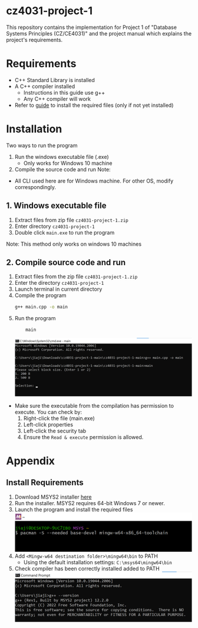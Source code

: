 # cz4031-project-1
This repository contains the implementation for Project 1 of "Database Systems Principles (CZ/CE4031)" and the project manual which explains the project's requirements. 

# Requirements
* C++ Standard Library is installed
* A C++ compiler installed
    * Instructions in this guide use g++  
    * Any C++ compiler will work
* Refer to [guide](#install-requirements) to install the required files (only if not yet installed)

# Installation
Two ways to run the program
1. Run the windows executable file (.exe)
    * Only works for Windows 10 machine
2. Compile the source code and run
Note: 
* All CLI used here are for Windows machine. For other OS, modify correspondingly.


## 1. Windows executable file

1. Extract files from zip file `cz4031-project-1.zip`  
2. Enter directory `cz4031-project-1`
3. Double click `main.exe` to run the program  

Note: This method only works on windows 10 machines

## 2. Compile source code and run

1. Extract files from the zip file `cz4031-project-1.zip`  
3. Enter the directory `cz4031-project-1` 
4. Launch terminal in current directory
5. Compile the program
    ```bash
    g++ main.cpp -o main
    ```
6. Run the program
    ```bash
        main
    ```
    ![image](images/Compile%20and%20run%20program.png)
* Make sure the executable from the compilation has permission to execute. You can check by: 
    1. Right-click the file (main.exe)
    2. Left-click properties
    3. Left-click the security tab
    4. Ensure the `Read & execute` permission is allowed.
    


# Appendix
## Install Requirements
1. Download MSYS2 installer [here](https://www.msys2.org/)
2. Run the installer. MSYS2 requires 64-bit Windows 7 or newer.
3. Launch the program and install the required files 
![image](images/Install%20toolchain.png)
4. Add `<Mingw-w64 destination folder>\mingw64\bin` to PATH
    *  Using the default installation settings: `C:\msys64\mingw64\bin`
5. Check compiler has been correctly installed added to PATH
![image](images/Complier%20version.png)



